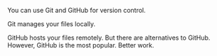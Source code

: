 You can use Git and GitHub for version control.

Git manages your files locally.

GitHub hosts your files remotely. But there are alternatives to GitHub. However, GitHub is the most popular. Better work.